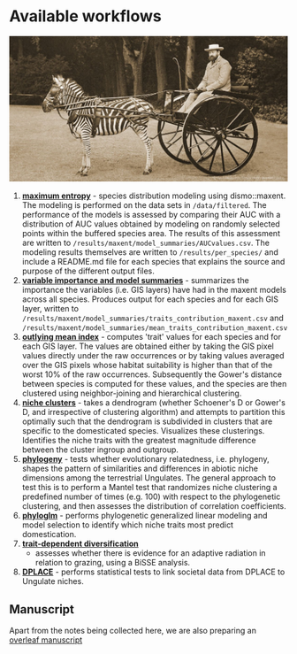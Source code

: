 Available workflows
===================

![](images/Dy4DWFnWkAAx-Qg.jpeg)

1. [**maximum entropy**](1_maxent.rmd) - species distribution modeling using 
   dismo::maxent. The modeling is performed on the data sets in 
   `/data/filtered`. The performance of the models is assessed by comparing 
   their AUC with a distribution of AUC values obtained by modeling on randomly
   selected points within the buffered species area. The results of this 
   assessment are written to `/results/maxent/model_summaries/AUCvalues.csv`.
   The modeling results themselves are written to `/results/per_species/` and
   include a README.md file for each species that explains the source and 
   purpose of the different output files.
2. [**variable importance and model summaries**](2_variable_importance.rmd) - summarizes the
   importance the variables (i.e. GIS layers) have had in the maxent models 
   across all species. Produces output for each species and for each GIS
   layer, written to `/results/maxent/model_summaries/traits_contribution_maxent.csv` and `/results/maxent/model_summaries/mean_traits_contribution_maxent.csv` 
3. [**outlying mean index**](3_omi.rmd) - computes 'trait' values for each
   species and for each GIS layer. The values are obtained either by taking the
   GIS pixel values directly under the raw occurrences or by taking values 
   averaged over the GIS pixels whose habitat suitability is higher than 
   that of the worst 10% of the raw occurrences. Subsequently the Gower's 
   distance between species is computed for these values, and the species are 
   then clustered using neighbor-joining and hierarchical clustering.
4. [**niche clusters**](4_niche_clusters.rmd) - takes a dendrogram (whether
   Schoener's D or Gower's D, and irrespective of clustering algorithm) and
   attempts to partition this optimally such that the dendrogram is subdivided
   in clusters that are specific to the domesticated species. Visualizes these
   clusterings. Identifies the niche traits with the greatest magnitude 
   difference between the cluster ingroup and outgroup.
5. [**phylogeny**](5_phylogeny.rmd) - tests whether evolutionary 
   relatedness, i.e. phylogeny, shapes the pattern of similarities and 
   differences in abiotic niche dimensions among the terrestrial Ungulates. The 
   general approach to test this is to perform a Mantel test that randomizes
   niche clustering a predefined number of times (e.g. 100) with respect to the
   phylogenetic clustering, and then assesses the distribution of correlation
   coefficients.
6. [**phyloglm**](6_phyloglm.rmd) - performs phylogenetic generalized linear
   modeling and model selection to identify which niche traits most predict
   domestication.
7. [**trait-dependent diversification**](7_trait-dependent_diversification.rmd)
   - assesses whether there is evidence for an adaptive radiation in relation
   to grazing, using a BiSSE analysis.
8. [**DPLACE**](8_dplace.rmd) - performs statistical tests to link societal
   data from DPLACE to Ungulate niches.

Manuscript
----------

Apart from the notes being collected here, we are also preparing an 
[overleaf manuscript](https://www.overleaf.com/project/5c7cfef8ac6a080f4fd4476a)
